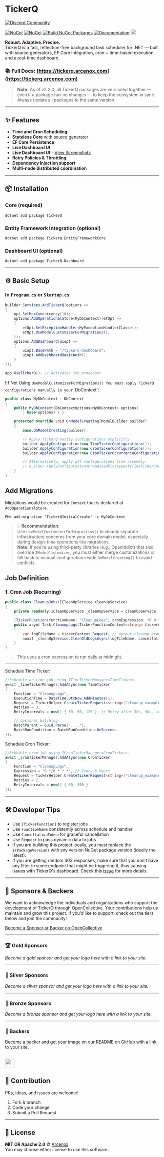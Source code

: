 # TickerQ


[![Discord Community](https://img.shields.io/badge/Discord-TickerQ-5865F2?logo=discord&logoColor=white&style=for-the-badge)](https://discord.gg/ZJemWvp9MK)


[![NuGet](https://img.shields.io/nuget/dt/tickerq.svg)](https://www.nuget.org/packages/tickerq) 
[![NuGet](https://img.shields.io/nuget/v/tickerq.svg)](https://www.nuget.org/packages/tickerq)
[![Build NuGet Packages](https://github.com/Arcenox-co/TickerQ/actions/workflows/build.yml/badge.svg?branch=main)](https://github.com/Arcenox-co/TickerQ/actions/workflows/build.yml)
[![Documentation](https://img.shields.io/badge/docs%20-official%20web-blue)](https://tickerq.arcenox.com)
[![](https://opencollective.com/tickerq/tiers/badge.svg)](https://opencollective.com/tickerq)


**Robust. Adaptive. Precise.**  
TickerQ is a fast, reflection-free background task scheduler for .NET — built with source generators, EF Core integration, cron + time-based execution, and a real-time dashboard.

### 📚 Full Docs: [https://tickerq.arcenox.com](https://tickerq.arcenox.com)
> **Note:**
As of v2.2.0, all TickerQ packages are versioned together — even if a package has no changes — to keep the ecosystem in sync. Always update all packages to the same version.

---
## ✨ Features

- **Time and Cron Scheduling**
- **Stateless Core** with source generator
- **EF Core Persistence**
- **Live Dashboard UI**
- **Live Dashboard UI** - [View Screenshots](https://tickerq.arcenox.com/intro/dashboard-overview.html)
- **Retry Policies & Throttling**
- **Dependency Injection support**
- **Multi-node distributed coordination**
---

## 📦 Installation

### Core (required)
```bash
dotnet add package TickerQ
```

### Entity Framework Integration (optional)
```bash
dotnet add package TickerQ.EntityFrameworkCore
```

### Dashboard UI (optional)
```bash
dotnet add package TickerQ.Dashboard
```

---

## ⚙️ Basic Setup

### In `Program.cs` or `Startup.cs`

```csharp
builder.Services.AddTickerQ(options =>
{
    opt.SetMaxConcurrency(10);
    options.AddOperationalStore<MyDbContext>(efOpt => 
    {
        efOpt.SetExceptionHandler<MyExceptionHandlerClass>();
        efOpt.UseModelCustomizerForMigrations();
    });
    options.AddDashboard(uiopt =>                                                
    {
        uiopt.BasePath = "/tickerq-dashboard"; 
        uiopt.AddDashboardBasicAuth();
    }
});

app.UseTickerQ(); // Activates job processor
```

❗️If Not Using `UseModelCustomizerForMigrations() You must apply TickerQ configurations manually in your `DbContext`:

```csharp
public class MyDbContext : DbContext
{
    public MyDbContext(DbContextOptions<MyDbContext> options)
        : base(options) { }

    protected override void OnModelCreating(ModelBuilder builder)
    {
        base.OnModelCreating(builder);

        // Apply TickerQ entity configurations explicitly
        builder.ApplyConfiguration(new TimeTickerConfigurations());
        builder.ApplyConfiguration(new CronTickerConfigurations());
        builder.ApplyConfiguration(new CronTickerOccurrenceConfigurations());

        // Alternatively, apply all configurations from assembly:
        // builder.ApplyConfigurationsFromAssembly(typeof(TimeTickerConfigurations).Assembly);
    }
}
```

## Add Migrations

Migrations would be created for `Context` that is declared at `AddOperationalStore`.

```PM
PM> add-migration "TickerQInitialCreate" -c MyDbContext
```

> 💡 **Recommendation:**  
Use `UseModelCustomizerForMigrations()` to cleanly separate infrastructure concerns from your core domain model, especially during design-time operations like migrations.  
**Note:** If you're using third-party libraries (e.g., OpenIddict) that also override `IModelCustomizer`, you must either merge customizations or fall back to manual configuration inside `OnModelCreating()` to avoid conflicts.

##  Job Definition

### 1. **Cron Job (Recurring)**

```csharp
public class CleanupJobs(ICleanUpService cleanUpService)
{
    private readonly ICleanUpService _cleanUpService = cleanUpService;

    [TickerFunction(functionName: "CleanupLogs", cronExpression: "0 0 * * *" )]
    public asynt Task CleanupLogs(TickerFunctionContext<string> tickerContext, CancellationToken cancellationToken)
    {
        var logFileName = tickerContext.Request; // output cleanup_example_file.txt
        await _cleanUpService.CleanOldLogsAsync(logFileName, cancellationToken);
    }
}
```

> This uses a cron expression to run daily at midnight.

---

Schedule Time Ticker:

```csharp
//Schedule on-time job using ITimeTickerManager<TimeTicker>.
await _timeTickerManager.AddAsync(new TimeTicker
{
    Function = "CleanupLogs",
    ExecutionTime = DateTime.UtcNow.AddMinutes(1),
    Request = TickerHelper.CreateTickerRequest<string>("cleanup_example_file.txt"),
    Retries = 3,
    RetryIntervals = new[] { 30, 60, 120 }, // Retry after 30s, 60s, then 2min

    // Optional batching
    BatchParent = Guid.Parse("...."),
    BatchRunCondition = BatchRunCondition.OnSuccess
});
```
Schedule Cron Ticker:

```csharp
//Schedule cron job using ICronTickerManager<CronTicker>.
await _cronTickerManager.AddAsync(new CronTicker
{
    Function = "CleanupLogs",
    Expression = "0 */6 * * *", // Every 6 hours
    Request = TickerHelper.CreateTickerRequest<string>("cleanup_example_file.txt"),
    Retries = 2,
    RetryIntervals = new[] { 60, 300 }
});
```

---

## 🛠️ Developer Tips

- Use `[TickerFunction]` to register jobs
- Use `FunctionName` consistently across schedule and handler
- Use `CancellationToken` for graceful cancellation
- Use `Request` to pass dynamic data to jobs
- If you are building this project locally, you must replace the `$(PackageVersion)` with any version NuGet package version (ideally the latest).
- If you are getting random 403 responses, make sure that you don't have any filter in some endpoint that might be triggering it, thus causing issues with TickerQ's dashboard. Check this [issue](https://github.com/Arcenox-co/TickerQ/issues/155#issuecomment-3175214745) for more details.
---

## 💖 Sponsors & Backers

We want to acknowledge the individuals and organizations who support the development of TickerQ through [OpenCollective](https://opencollective.com/tickerq). Your contributions help us maintain and grow this project. If you'd like to support, check out the tiers below and join the community!


[Become a Sponsor or Backer on OpenCollective](https://opencollective.com/tickerq)

---

### 🏆 Gold Sponsors
*Become a gold sponsor and get your logo here with a link to your site.*

---

### 🥈 Silver Sponsors
*Become a silver sponsor and get your logo here with a link to your site.*

---

### 🥉 Bronze Sponsors
*Become a bronze sponsor and get your logo here with a link to your site.*

---

### 🙌 Backers
[Become a backer](https://opencollective.com/tickerq#backer) and get your image on our README on GitHub with a link to your site.

<a href="https://opencollective.com/tickerq/backer/0/website?requireActive=false" target="_blank"><img width="30" src="https://opencollective.com/tickerq/backer/0/avatar.svg?requireActive=false"></a>
---

## 🤝 Contribution

PRs, ideas, and issues are welcome!

1. Fork & branch
2. Code your change
3. Submit a Pull Request

---

## 📄 License

**MIT OR Apache 2.0** © [Arcenox](https://arcenox.com)  
You may choose either license to use this software.
